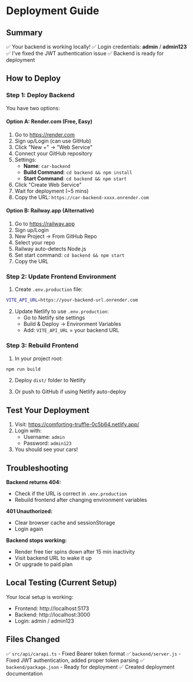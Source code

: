 # Deployment Guide

## Summary

✅ Your backend is working locally!
✅ Login credentials: **admin** / **admin123**
✅ I've fixed the JWT authentication issue
✅ Backend is ready for deployment

## How to Deploy

### Step 1: Deploy Backend

You have two options:

#### Option A: Render.com (Free, Easy)
1. Go to https://render.com
2. Sign up/Login (can use GitHub)
3. Click "New +" → "Web Service"
4. Connect your GitHub repository
5. Settings:
   - **Name**: `car-backend`
   - **Build Command**: `cd backend && npm install`
   - **Start Command**: `cd backend && npm start`
6. Click "Create Web Service"
7. Wait for deployment (~5 mins)
8. Copy the URL: `https://car-backend-xxxx.onrender.com`

#### Option B: Railway.app (Alternative)
1. Go to https://railway.app
2. Sign up/Login
3. New Project → From GitHub Repo
4. Select your repo
5. Railway auto-detects Node.js
6. Set start command: `cd backend && npm start`
7. Copy the URL

### Step 2: Update Frontend Environment

1. Create `.env.production` file:
```bash
VITE_API_URL=https://your-backend-url.onrender.com
```

2. Update Netlify to use `.env.production`:
   - Go to Netlify site settings
   - Build & Deploy → Environment Variables
   - Add: `VITE_API_URL` = your backend URL

### Step 3: Rebuild Frontend

1. In your project root:
```bash
npm run build
```

2. Deploy `dist/` folder to Netlify

3. Or push to GitHub if using Netlify auto-deploy

## Test Your Deployment

1. Visit: https://comforting-truffle-0c5b64.netlify.app/
2. Login with:
   - Username: `admin`
   - Password: `admin123`
3. You should see your cars!

## Troubleshooting

**Backend returns 404:**
- Check if the URL is correct in `.env.production`
- Rebuild frontend after changing environment variables

**401 Unauthorized:**
- Clear browser cache and sessionStorage
- Login again

**Backend stops working:**
- Render free tier spins down after 15 min inactivity
- Visit backend URL to wake it up
- Or upgrade to paid plan

## Local Testing (Current Setup)

Your local setup is working:
- Frontend: http://localhost:5173
- Backend: http://localhost:3000
- Login: admin / admin123

## Files Changed

✅ `src/api/carapi.ts` - Fixed Bearer token format
✅ `backend/server.js` - Fixed JWT authentication, added proper token parsing
✅ `backend/package.json` - Ready for deployment
✅ Created deployment documentation

